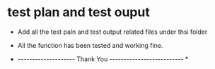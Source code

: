 # test plan and test ouput

* Add all the test paln and test output related files under thsi folder

* All the function has been tested and working fine.

* -------------------- Thank You -------------------------- *